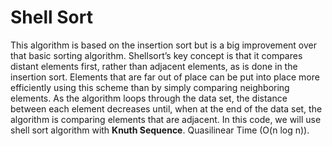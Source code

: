 # Shell Sort

This algorithm is based on the insertion sort but is a big improvement over that basic sorting algorithm. Shellsort’s key concept is that it compares distant elements first, rather than adjacent elements, as is done in the insertion sort. Elements that are far out of place can be put into place more efficiently using this scheme than by simply comparing neighboring elements. As the algorithm loops through the data set, the distance between each element decreases until, when at the end of the data set, the algorithm is comparing elements that are adjacent. In this code, we will use shell sort algorithm with **Knuth Sequence**. Quasilinear Time (O(n log n)).
